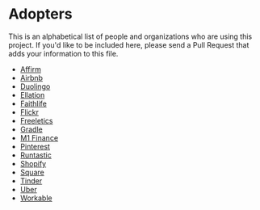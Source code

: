 # Adopters

This is an alphabetical list of people and organizations who are using this
project. If you'd like to be included here, please send a Pull Request that
adds your information to this file.

- [Affirm](https://www.affirm.com/)
- [Airbnb](https://www.airbnb.com/)
- [Duolingo](https://www.duolingo.com/)
- [Ellation](http://www.ellation.com/)
- [Faithlife](https://faithlife.com/about)
- [Flickr](https://flickr.com)
- [Freeletics](https://www.freeletics.com)
- [Gradle](https://gradle.org)
- [M1 Finance](https://www.m1finance.com/)
- [Pinterest](https://www.pinterest.com/)
- [Runtastic](https://www.runtastic.com/)
- [Shopify](https://www.shopify.com/)
- [Square](https://squareup.com)
- [Tinder](https://tinder.com)
- [Uber](https://uber.com)
- [Workable](https://www.workable.com)
